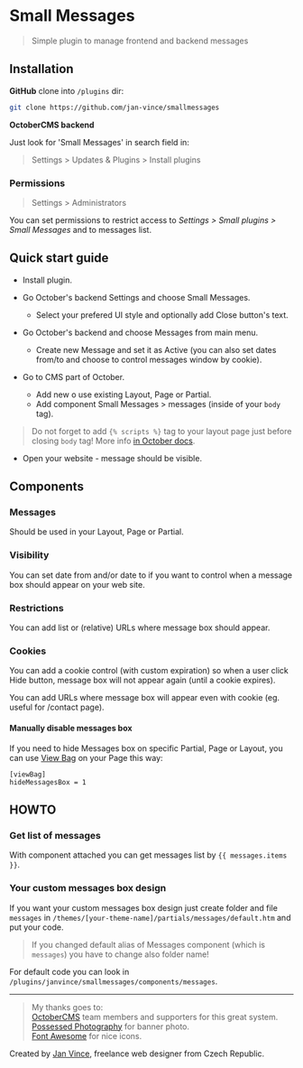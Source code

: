 # Small Messages
> Simple plugin to manage frontend and backend messages


## Installation

**GitHub** clone into `/plugins` dir:

```sh
git clone https://github.com/jan-vince/smallmessages
```

**OctoberCMS backend**

Just look for 'Small Messages' in search field in:
> Settings > Updates & Plugins > Install plugins

### Permissions

> Settings > Administrators

You can set permissions to restrict access to *Settings > Small plugins > Small Messages* and to messages list.


## Quick start guide

* Install plugin.

* Go October's backend Settings and choose Small Messages.
  * Select your prefered UI style and optionally add Close button's text.

* Go October's backend and choose Messages from main menu.
  * Create new Message and set it as Active (you can also set dates from/to and choose to control messages window by cookie).

* Go to CMS part of October.
  * Add new o use existing Layout, Page or Partial.
  * Add component Small Messages > messages (inside of your `body` tag).

> Do not forget to add `{% scripts %}` tag to your layout page just before closing `body` tag! More info [in October docs](https://octobercms.com/docs/markup/tag-scripts).

* Open your website - message should be visible.



## Components

### Messages

Should be used in your Layout, Page or Partial.

### Visibility

You can set date from and/or date to if you want to control when a message box should appear on your web site.

### Restrictions

You can add list or (relative) URLs where message box should appear.

### Cookies

You can add a cookie control (with custom expiration) so when a user click Hide button, message box will not appear again (until a cookie expires).

You can add URLs where message box will appear even with cookie (eg. useful for /contact page).

#### Manually disable messages box

If you need to hide Messages box on specific Partial, Page or Layout, you can use [View Bag](https://octobercms.com/docs/cms/components#viewbag-component) on your Page this way:

```
[viewBag]
hideMessagesBox = 1
```


## HOWTO

### Get list of messages

With component attached you can get messages list by `{{ messages.items }}`.

### Your custom messages box design

If you want your custom messages box design just create folder and file `messages` in `/themes/[your-theme-name]/partials/messages/default.htm` and put your code. 

> If you changed default alias of Messages component (which is `messages`) you have to change also folder name!

For default code you can look in `/plugins/janvince/smallmessages/components/messages`.


----
> My thanks goes to:    
> [OctoberCMS](http://www.octobercms.com) team members and supporters for this great system.   
> [Possessed Photography](https://unsplash.com/@possessedphotography) for banner photo.   
> [Font Awesome](http://fontawesome.io/icons/) for nice icons.

Created by [Jan Vince](http://www.vince.cz), freelance web designer from Czech Republic.



